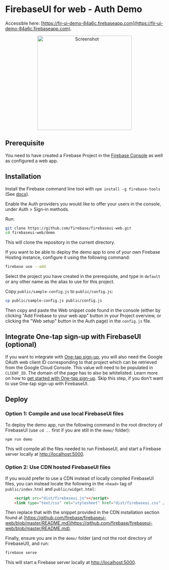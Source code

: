 # FirebaseUI for web - Auth Demo

Accessible here:
[https://fir-ui-demo-84a6c.firebaseapp.com](https://fir-ui-demo-84a6c.firebaseapp.com).

<p align="center">
  <img src="screenshot.png" width="300" title="Screenshot">
</p>

## Prerequisite

You need to have created a Firebase Project in the
[Firebase Console](https://firebase.google.com/console/) as well as configured a web app.

## Installation

Install the Firebase command line tool with `npm install -g firebase-tools` (See
[docs](https://firebase.google.com/docs/cli/#setup)).

Enable the Auth providers you would like to offer your users in the console, under
Auth > Sign-in methods.

Run:

```bash
git clone https://github.com/firebase/firebaseui-web.git
cd firebaseui-web/demo
```

This will clone the repository in the current directory.

If you want to be able to deploy the demo app to one of your own Firebase Hosting instance,
configure it using the following command:

```bash
firebase use --add
```

Select the project you have created in the prerequisite, and type in `default` or
any other name as the alias to use for this project.

Copy `public/sample-config.js` to `public/config.js`:

```bash
cp public/sample-config.js public/config.js
```

Then copy and paste the Web snippet code found in the console (either by clicking "Add Firebase to
your web app" button in your Project overview, or clicking the "Web setup" button in the Auth page)
in the `config.js` file.

## Integrate One-tap sign-up with FirebaseUI (optional)

If you want to integrate with
[One-tap sign-up](https://developers.google.com/identity/one-tap/web/overview),
you will also need the Google OAuth web client ID corresponding to that project
which can be retrieved from the Google Cloud Console. This value will need to be
populated in `CLIENT_ID`.
The domain of the page has to also be whitelisted. Learn more on how to
[get started with One-tap sign-up](https://developers.google.com/identity/one-tap/web/get-started).
Skip this step, if you don't want to use One-tap sign-up with FirebaseUI.

## Deploy

### Option 1: Compile and use local FirebaseUI files

To deploy the demo app, run the following command in the root directory of FirebaseUI (use `cd ..`
first if you are still in the `demo/` folder):

```bash
npm run demo
```

This will compile all the files needed to run FirebaseUI, and start a Firebase server locally at
[http://localhost:5000](http://localhost:5000).

### Option 2: Use CDN hosted FirebaseUI files

If you would prefer to use a CDN instead of locally compiled FirebaseUI files, you can instead
locate the following in the `<head>` tag of `public/index.html` and `public/widget.html`:

```html
    <script src="dist/firebaseui.js"></script>
    <link type="text/css" rel="stylesheet" href="dist/firebaseui.css" />
```

Then replace that with the snippet provided in the CDN installation section found at
[https://github.com/firebase/firebaseui-web/blob/master/README.md](https://github.com/firebase/firebaseui-web/blob/master/README.md).

Finally, ensure you are in the `demo/` folder (and not the root directory of FirebaseUI), and run:
```bash
firebase serve
```

This will start a Firebase server locally at [http://localhost:5000](http://localhost:5000).
